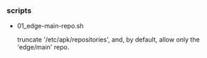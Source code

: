 ### scripts

- 01_edge-main-repo.sh

    truncate '/etc/apk/repositories', and, by default, allow only the 'edge/main' repo.

